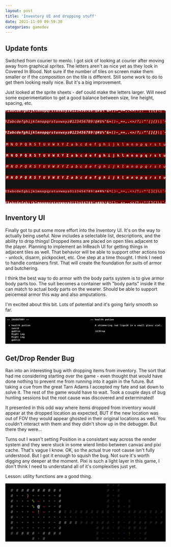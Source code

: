 ```yaml
---
layout: post
title: 'Inventory UI and dropping stuff'
date: 2021-11-09 09:59:30
categories: gamedev
---
```


## Update fonts

Switched from courier to menlo. I got sick of looking at courier after moving away from graphical sprites. The letters aren't as nice yet as they look in Covered In Blood. Not sure if the number of tiles on screen make them smaller or if the composition on the tile is different. Still some work to do to get them looking really nice. But it's a big improvement.

Just looked at the sprite sheets - def could make the letters larger. Will need some experimentation to get a good balance between size, line height, spacing, etc.

![courier v mono](../../images/dev-weekly-211109-1.png)

## Inventory UI

Finally got to put some more effort into the Inventory UI. It's on the way to actually being useful. Now includes a selectable list, descriptions, and the ability to drop things! Dropped items are placed on open tiles adjacent to the player. Planning to implement an InReach UI for getting things in adjacent tiles as well. That behavior will be able to support other actions too - unlock, disarm, pickpocket, etc. One step at a time thought. I think I need to handle containers first. That will create the foundation for suits of armor and butchering.

I think the best way to do armor with the body parts system is to give armor body parts too. The suit becomes a container with "body parts" inside it the can match to actual body parts on the wearer. Should be able to support peicemeal armor this way and also amputations.

I'm excited about this bit. Lots of potential and it's going fairly smooth so far.

![inventory ui](../../images/dev-weekly-211109-2.png)

## Get/Drop Render Bug

Ran into an interesting bug with dropping items from inventory. The sort that had me considering starting over the game - even thought that would have done nothing to prevent me from running into it again in the future. But taking a cue from the great Tarn Adams I accepted my fate and sat down to solve it. The rest of the game would have to wait. Took a couple days of bug hunting sessions but the root cause was discovered and exterminated!

It presented in this odd way where items dropped from inventory would appear at the dropped location as expected, BUT if the new location was out of FOV they would appear ghosted in their original locations as well. You couldn't interact with them and they didn't show up in the debugger. But there they were...

Turns out I wasn't setting Position in a consistant way across the render system and they were stuck in some wierd limbo between canvas and pixi cache. That's vague I know. OK, so the actual true root cause isn't fully understood. But I got it enough to squish the bug. Not sure it's worth digging any deeper at the moment. Pixi is such a light layer in this game, I don't think I need to understand all of it's complexities just yet.

Lesson: utility functions are a good thing.

![items dropped bug free](../../images/dev-weekly-211109-3.png)
